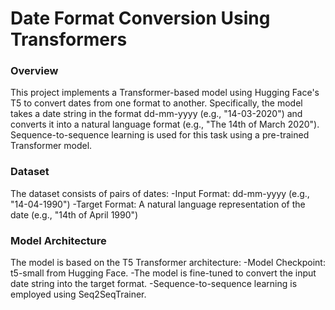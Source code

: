 # Date Format Conversion Using Transformers

### Overview
This project implements a Transformer-based model using Hugging Face's T5 to convert dates from one format to another. Specifically, the model takes a date string in the format dd-mm-yyyy (e.g., "14-03-2020") and converts it into a natural language format (e.g., "The 14th of March 2020"). Sequence-to-sequence learning is used for this task using a pre-trained Transformer model.

### Dataset
The dataset consists of pairs of dates:
-Input Format: dd-mm-yyyy (e.g., "14-04-1990")
-Target Format: A natural language representation of the date (e.g., "14th of April 1990")

### Model Architecture
The model is based on the T5 Transformer architecture:
-Model Checkpoint: t5-small from Hugging Face.
-The model is fine-tuned to convert the input date string into the target format.
-Sequence-to-sequence learning is employed using Seq2SeqTrainer.

